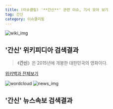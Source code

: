```yaml
---
title: (이슈클립) '**간신**' 관련 이슈, 기사 모아 보기
tag: 간신
category: 이슈클리핑
---
```

![wiki_img](https://user-images.githubusercontent.com/42597476/44503234-41136a80-a6d0-11e8-9071-6fc6418eafe4.png)
## **'**간신**'** 위키피디아 검색결과
>《**간신**》은 2015년에 개봉한 대한민국의 영화이다.

<a href="https://ko.wikipedia.org/wiki/간신" target="_blank">위키백과 전체보기</a>

![wordcloud](https://s3.ap-northeast-2.amazonaws.com/lyrics101-wordcloud/2018-10-02-1538426619.png)
![news_img](https://user-images.githubusercontent.com/42597476/44507050-1206f400-a6e4-11e8-8d98-7ffbfebb353f.png)
## **'**간신**'** 뉴스속보 검색결과

